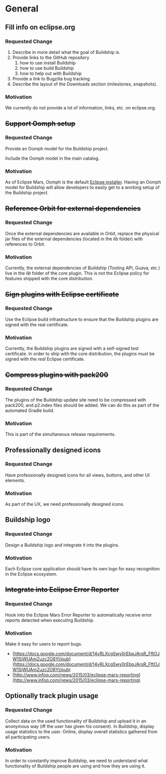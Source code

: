 # General

## Fill info on eclipse.org

### Requested Change

1. Describe in more detail what the goal of Buildship is.
1. Provide links to the GitHub repository
    1. how to use install Buildship
    1. how to use build Buildship
    1. how to help out with Buildship
1. Provide a link to Bugzilla bug tracking.
1. Describe the layout of the Downloads section (milestones, snapshots).

### Motivation

We currently do not provide a lot of information, links, etc. on eclipse.org.


## ~~Support Oomph setup~~

### Requested Change

Provide an Oomph model for the Buildship project.

Include the Oomph model in the main catalog.

### Motivation

As of Eclipse Mars, Oomph is the default [Eclipse installer](https://wiki.eclipse.org/Eclipse_Installer). Having an Oomph model
for Buildship will allow developers to easily get to a working setup of the Buildship project.


## ~~Reference Orbit for external dependencies~~

### Requested Change

Once the external dependencies are available in Orbit, replace the physical jar files of the external
dependencies (located in the _lib_ folder) with references to Orbit.

### Motivation

Currently, the external dependencies of Buildship (Tooling API, Guava, etc.) live in the _lib_ folder of
the _core_ plugin. This is not the Eclipse policy for features shipped with the core distribution.


## ~~Sign plugins with Eclipse certificate~~

### Requested Change

Use the Eclipse build infrastructure to ensure that the Buildship plugins are signed with the real certificate.

### Motivation

Currently, the Buildship plugins are signed with a self-signed test certificate. In order to ship with the core
distribution, the plugins must be signed with the _real_ Eclipse certificate.


## ~~Compress plugins with pack200~~

### Requested Change

The plugins of the Buildship update site need to be compressed with pack200, and p2.index files should be added. We
can do this as part of the automated Gradle build.

### Motivation

This is part of the simultaneous release requirements.


## Professionally designed icons

### Requested Change

Have professionally designed icons for all views, buttons, and other UI elements.

### Motivation

As part of the UX, we need professionally designed icons.


## Buildship logo

### Requested Change

Design a Buildship logo and integrate it into the plugins.

### Motivation

Each Eclipse core application should have its own logo for easy recognition in the Eclipse ecosystem.


## ~~Integrate into Eclipse Error Reporter~~

### Requested Change

Hook into the Eclipse Mars Error Reporter to automatically receive error reports detected when executing Buildship.

### Motivation

Make it easy for users to report bugs.

 * [https://docs.google.com/document/d/14vRLXcgSwy0rEbpJArsR_FftOJW1SjWUAmZuzc2O8YI/pub](https://docs.google.com/document/d/14vRLXcgSwy0rEbpJArsR_FftOJW1SjWUAmZuzc2O8YI/pub)
 * [http://www.infoq.com/news/2015/03/eclipse-mars-reporting](http://www.infoq.com/news/2015/03/eclipse-mars-reporting)


## Optionally track plugin usage

### Requested Change

Collect data on the used functionality of Buildship and upload it in an anonymous way (iff the user has
given his consent). In Buildship, display usage statistics to the user. Online, display overall statistics
gathered from all participating users.

### Motivation

In order to constantly improve Buildship, we need to understand what functionality of Buildship people are
using and how they are using it.
